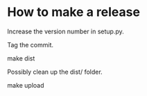 # How to make a release

Increase the version number in setup.py.

Tag the commit.

make dist

Possibly clean up the dist/ folder.

make upload
